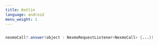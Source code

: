 ```yaml
---
title: Kotlin
language: android
menu_weight: 1
---
```


```java

nexmoCall?.answer(object : NexmoRequestListener<NexmoCall> {...})

```
